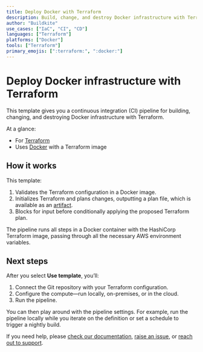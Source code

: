 ```yaml
---
title: Deploy Docker with Terraform
description: Build, change, and destroy Docker infrastructure with Terraform.
author: "Buildkite"
use_cases: ["IaC", "CI", "CD"]
languages: ["Terraform"]
platforms: ["Docker"]
tools: ["Terraform"]
primary_emojis: [":terraform:", ":docker:"]
---
```


# Deploy Docker infrastructure with Terraform

This template gives you a continuous integration (CI) pipeline for building, changing, and destroying Docker infrastructure with Terraform.

At a glance:

- For [Terraform](https://www.terraform.io/)
- Uses [Docker](https://github.com/buildkite-plugins/docker-buildkite-plugin) with a Terraform image

## How it works

This template:

1. Validates the Terraform configuration in a Docker image.
2. Initializes Terraform and plans changes, outputting a plan file, which is available as an [artifact](https://buildkite.com/docs/pipelines/artifacts).
3. Blocks for input before conditionally applying the proposed Terraform plan.

The pipeline runs all steps in a Docker container with the HashiCorp Terraform image, passing through all the necessary AWS environment variables.

## Next steps

After you select **Use template**, you’ll:

1. Connect the Git repository with your Terraform configuration.
2. Configure the compute—run locally, on-premises, or in the cloud.
3. Run the pipeline.

You can then play around with the pipeline settings. For example, run the pipeline locally while you iterate on the definition or set a schedule to trigger a nightly build.

If you need help, please [check our documentation](https://buildkite.com/docs/pipelines/configuration-overview), [raise an issue](https://github.com/buildkite/templates/issues/new?template=pipeline-template-request.md), or [reach out to support](https://buildkite.com/support).
